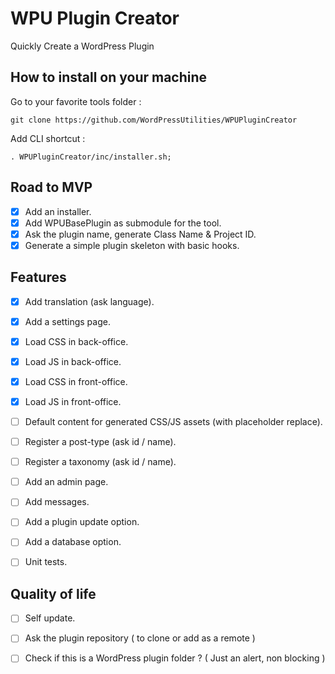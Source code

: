# WPU Plugin Creator

Quickly Create a WordPress Plugin

## How to install on your machine

Go to your favorite tools folder :

```
git clone https://github.com/WordPressUtilities/WPUPluginCreator

```
Add CLI shortcut :

```
. WPUPluginCreator/inc/installer.sh;
```

## Road to MVP

- [x] Add an installer.
- [x] Add WPUBasePlugin as submodule for the tool.
- [x] Ask the plugin name, generate Class Name & Project ID.
- [x] Generate a simple plugin skeleton with basic hooks.

## Features

- [x] Add translation (ask language).
- [x] Add a settings page.
- [x] Load CSS in back-office.
- [x] Load JS in back-office.
- [x] Load CSS in front-office.
- [x] Load JS in front-office.
- [ ] Default content for generated CSS/JS assets (with placeholder replace).
- [ ] Register a post-type (ask id / name).
- [ ] Register a taxonomy (ask id / name).
- [ ] Add an admin page.
- [ ] Add messages.
- [ ] Add a plugin update option.
- [ ] Add a database option.
- [ ] Unit tests.


## Quality of life

- [ ] Self update.
- [ ] Ask the plugin repository ( to clone or add as a remote )
- [ ] Check if this is a WordPress plugin folder ? ( Just an alert, non blocking )



